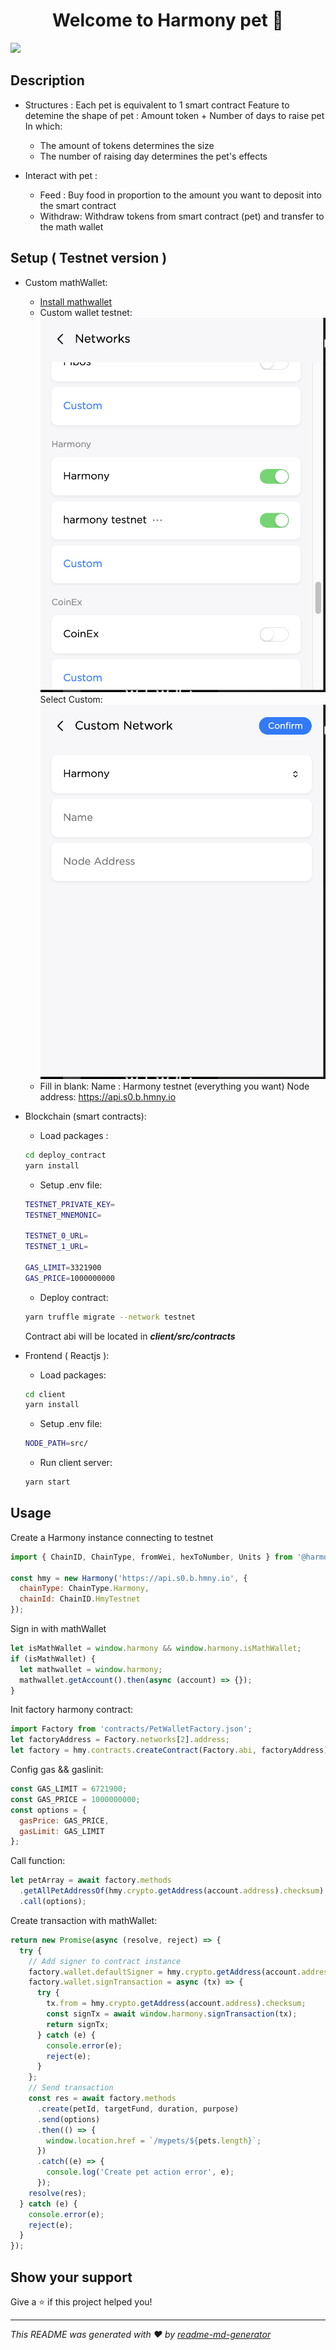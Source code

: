 <h1 align="center">Welcome to Harmony pet 👋</h1>
<p>
  <img src="https://img.shields.io/badge/version-1.0-blue.svg?cacheSeconds=2592000" />
</p>

## Description

- Structures :
  Each pet is equivalent to 1 smart contract
  Feature to detemine the shape of pet : Amount token + Number of days to raise pet
  In which:

  - The amount of tokens determines the size
  - The number of raising day determines the pet's effects

- Interact with pet :
  - Feed :
    Buy food in proportion to the amount you want to deposit into the smart contract
  - Withdraw:
    Withdraw tokens from smart contract (pet) and transfer to the math wallet

## Setup ( Testnet version )

- Custom mathWallet:

  - [Install mathwallet](https://docs.harmony.one/home/wallets/mathwallet)
  - Custom wallet testnet:
    ![](/readmeImages/networks.png)
    Select Custom:
    ![](/readmeImages/customNetwork.png)
  - Fill in blank:
    Name : Harmony testnet (everything you want)
    Node address: https://api.s0.b.hmny.io

- Blockchain (smart contracts):

  - Load packages :

  ```sh
  cd deploy_contract
  yarn install
  ```

  - Setup .env file:

  ```sh
  TESTNET_PRIVATE_KEY=
  TESTNET_MNEMONIC=

  TESTNET_0_URL=
  TESTNET_1_URL=

  GAS_LIMIT=3321900
  GAS_PRICE=1000000000
  ```

  - Deploy contract:

  ```sh
  yarn truffle migrate --network testnet
  ```

  Contract abi will be located in **_client/src/contracts_**

- Frontend ( Reactjs ):
  - Load packages:
  ```sh
  cd client
  yarn install
  ```
  - Setup .env file:
  ```sh
  NODE_PATH=src/
  ```
  - Run client server:
  ```js
  yarn start
  ```

## Usage

Create a Harmony instance connecting to testnet

```js
import { ChainID, ChainType, fromWei, hexToNumber, Units } from '@harmony-js/utils';

const hmy = new Harmony('https://api.s0.b.hmny.io', {
  chainType: ChainType.Harmony,
  chainId: ChainID.HmyTestnet
});
```

Sign in with mathWallet

```js
let isMathWallet = window.harmony && window.harmony.isMathWallet;
if (isMathWallet) {
  let mathwallet = window.harmony;
  mathwallet.getAccount().then(async (account) => {});
}
```

Init factory harmony contract:

```js
import Factory from 'contracts/PetWalletFactory.json';
let factoryAddress = Factory.networks[2].address;
let factory = hmy.contracts.createContract(Factory.abi, factoryAddress);
```

Config gas && gaslinit:

```js
const GAS_LIMIT = 6721900;
const GAS_PRICE = 1000000000;
const options = {
  gasPrice: GAS_PRICE,
  gasLimit: GAS_LIMIT
};
```

Call function:

```js
let petArray = await factory.methods
  .getAllPetAddressOf(hmy.crypto.getAddress(account.address).checksum)
  .call(options);
```

Create transaction with mathWallet:

```js
return new Promise(async (resolve, reject) => {
  try {
    // Add signer to contract instance
    factory.wallet.defaultSigner = hmy.crypto.getAddress(account.address).checksum;
    factory.wallet.signTransaction = async (tx) => {
      try {
        tx.from = hmy.crypto.getAddress(account.address).checksum;
        const signTx = await window.harmony.signTransaction(tx);
        return signTx;
      } catch (e) {
        console.error(e);
        reject(e);
      }
    };
    // Send transaction
    const res = await factory.methods
      .create(petId, targetFund, duration, purpose)
      .send(options)
      .then(() => {
        window.location.href = `/mypets/${pets.length}`;
      })
      .catch((e) => {
        console.log('Create pet action error', e);
      });
    resolve(res);
  } catch (e) {
    console.error(e);
    reject(e);
  }
});
```

## Show your support

Give a ⭐️ if this project helped you!

---

_This README was generated with ❤️ by [readme-md-generator](https://github.com/kefranabg/readme-md-generator)_
